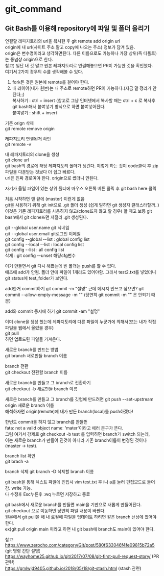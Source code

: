 # git_command


## Git Bash를 이용해 repository에 파일 및 폴더 올리기



연결할 레파지토리의 url을 복사한 후
git remote add origin url  
origin에 내 url(사이트 주소 말고 copy에 나오는 주소) 정보가 담겨 있음.  
origin은 변수명이라고 생각하면된다. 다른 이름으로도 가능하나 가장 상위(즉 디폴트)는 통념상 origin으로 한다. </br>
참고) 일단 내 것 말고 원본 레파지토리로 연결해놓으면 PR이 가능한 것을 확인했다.  
  여기서 2가지 경우의 수를 생각해볼 수 있다.  
   1. fork뜬 것은 원본에 remote를 걸어야 한다.</br>
   2. 내 레이어(내가 원본)는 내 주소로 remote하면 PR이 가능하다.(지금 말 정리가 안된다;;) </br>
복사하기 : ctrl + insert (참고로 그냥 인터넷에서 복사할 때는 ctrl + c 로 복사후 git  bash해서 붙여넣기 방식으로 하면 붙여넣어진다. </br>
붙여넣기 : shift + insert  

기존 orign 삭제  
git remote remove origin

레파지토리 연결된거 확인  
git remote -v  

내 레파지토리의 clone을 생성  
git clone url  
git bash의 경로에 해당 레파지토리 폴더가 생긴다. 이렇게 하는 것이 code클릭 후 zip파일을 다운받는 것보다 더 쉽고 빠르다.  \
url은 진짜 경로여야 한다. origin으로 썼더니 안된다.  

자기가 올릴 파일이 있는 상위 폴더에 마우스 오른쪽 버튼 클릭 후 git bash here 클릭  

처음 시작하면 맨 끝에 (master) 이런게 없음  
git을 사용하기 위해 git init으로 .git 폴더 생성 (쉽게 말하면 git 생성자 클래스라할까..)  
이것은 기존 레파지토리를 사용하지 않고(clone뜨지 않고 할 경우) 할 때고 보통 git bash에서 git clone뜨면 저절러 .git 생성된다.</br>

git --global user.name git 닉네임  
git --global user.email git로그인 이메일  
git config --global --list : global config list  
git config --local --list : local config list  
git config --list : all config list  
삭제 : git config --unset 해당cfg변수  

이거 만들면서 git 다시 해봤는데 빈 폴더는 push를 할 수 없다.  
애초에 add가 안됨. 폴더 안에 파일이 1개라도 있어야함. 그래서 test2.txt를 넣었더니 git status에 test_folder가 보인다.  

add한거 commit하기 
git commit -m "설명"
근데 메시지 안쓰고 싶으면?
git commit --allow-empty-message -m "" (당연히 git commit -m "" 은 안되기 때문)

add와 commit 동시에 하기
git commit -am "설명"  

이미 clone을 생성 했는데 레파지토리에 다른 파일이 누군가에 의해서(또는 내가 직접 파일을 웹에서 올렸을 경우)  
git pull  
하면 업로드된 파일들 가져온다.  

새로운 branch를 만드는 방법  
git branch 새로만들 branch 이름  

branch 전환  
git checkout 전환할 branch 이름  

새로운 branch를 만들고 그 branch로 전환하기  
git checkout -b 새로만들 branch 이름  

새로운 branch를 만들고 그 branch를 깃헙에 만드려면
git push --set-upstream origin 새로운 branch 이름  
해석하자면 origin(remote)에 내가 만든 branch(local)를 push하겠다!  

한번도 commit을 하지 않고 branch를 만들면  
fata: not a valid object name: 'mater'이라고 에러 문구가 뜬다.  
그럼 여기서 강제로 git checkout -b test 를 입력하면 branch가 switch 되는데,  
이는 새로운 branch가 만들어 진것이 아니라 기존 branch이름이 변경된 것이다(master -> test).  

branch list 확인  
git brach -a  

branch 삭제
git branch -D 삭제할 branch 이름

git bash을 통해 텍스트 파일에 진입시
vim test.txt
후 i나 a를 눌러 편집모드로 들어감. write 가능.<br> 
다 수정후 Esc누른후 :wq 누르면 저장하고 종료 <br>

git bash에서 새로운 branch를 만들면 main을 기반으로 새롭게 만들어진다. </br>
git checkout <branch name>으로 이동하면 당연히 파일 내용이 바뀐다. </br>
원본에서 git pull을 해 내 로컬에 파일을 업데이트 하려면 같은 branch 선상에 있어야 한다.</br>
ex)git pull origin main 이라고 하면 내 git bash에 branch도 main에 있어야 한다. </br>



참고<br>
https://www.zerocho.com/category/Git/post/580f633046f4fe09815b72a5 (git 명령 간단 설명)  
https://wayhome25.github.io/git/2017/07/08/git-first-pull-request-story/ (PR 관련)  
https://gmlwjd9405.github.io/2018/05/18/git-stash.html (stash 관련)  


